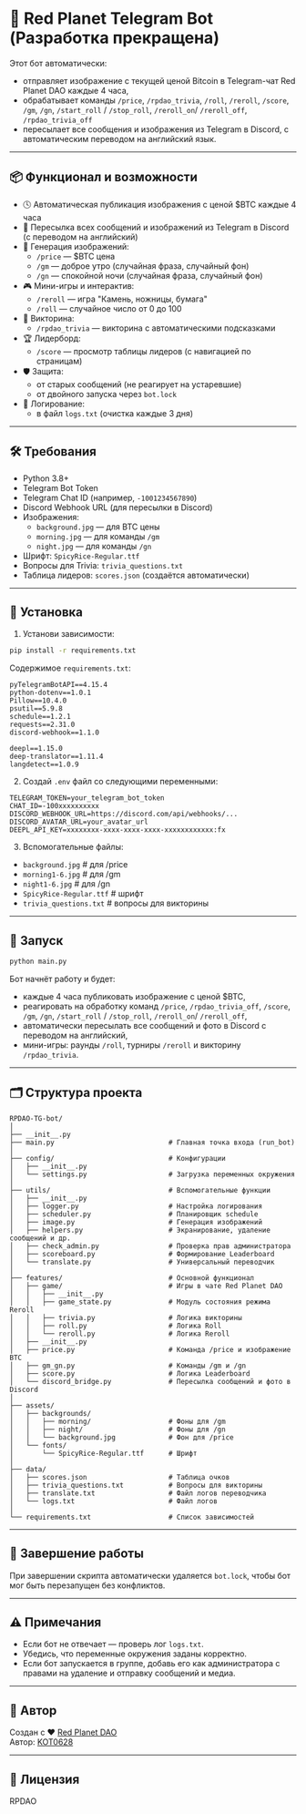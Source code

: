 # 🔴 Red Planet Telegram Bot (Разработка прекращена)

Этот бот автоматически:
- отправляет изображение с текущей ценой Bitcoin в Telegram-чат Red Planet DAO каждые 4 часа,
- обрабатывает команды `/price`, `/rpdao_trivia`, `/roll`, `/reroll`, `/score`, `/gm`, `/gn`, `/start_roll` / `/stop_roll`, `/reroll_on`/ `/reroll_off`, `/rpdao_trivia_off`
- пересылает все сообщения и изображения из Telegram в Discord, с автоматическим переводом на английский язык.

---

## 📦 Функционал и возможности

- 🕓 Автоматическая публикация изображения с ценой $BTC каждые 4 часа
- 💬 Пересылка всех сообщений и изображений из Telegram в Discord (с переводом на английский)
- 📸 Генерация изображений:
  - `/price` — $BTC цена
  - `/gm` — доброе утро (случайная фраза, случайный фон)
  - `/gn` — спокойной ночи (случайная фраза, случайный фон)
- 🎮 Мини-игры и интерактив:
  - `/reroll` — игра "Камень, ножницы, бумага"
  - `/roll` — случайное число от 0 до 100
- 🧠 Викторина:
  - `/rpdao_trivia` — викторина с автоматическими подсказками
- 🏆 Лидерборд:
  - `/score` — просмотр таблицы лидеров (с навигацией по страницам)
- 🛡️ Защита:
  - от старых сообщений (не реагирует на устаревшие)
  - от двойного запуска через `bot.lock`
- 📝 Логирование:
  - в файл `logs.txt` (очистка каждые 3 дня)

---

## 🛠 Требования

- Python 3.8+
- Telegram Bot Token
- Telegram Chat ID (например, `-1001234567890`)
- Discord Webhook URL (для пересылки в Discord)
- Изображения:
  - `background.jpg` — для BTC цены
  - `morning.jpg` — для команды `/gm`
  - `night.jpg` — для команды `/gn`
- Шрифт: `SpicyRice-Regular.ttf`
- Вопросы для Trivia: `trivia_questions.txt`
- Таблица лидеров: `scores.json` (создаётся автоматически)

---

## 🔧 Установка

1. Установи зависимости:

```bash
pip install -r requirements.txt
```

Содержимое `requirements.txt`:
```
pyTelegramBotAPI==4.15.4
python-dotenv==1.0.1
Pillow==10.4.0
psutil==5.9.8
schedule==1.2.1
requests==2.31.0
discord-webhook==1.1.0

deepl==1.15.0
deep-translator==1.11.4
langdetect==1.0.9
```

2. Создай `.env` файл со следующими переменными:

```env
TELEGRAM_TOKEN=your_telegram_bot_token
CHAT_ID=-100xxxxxxxxxx
DISCORD_WEBHOOK_URL=https://discord.com/api/webhooks/...
DISCORD_AVATAR_URL=your_avatar_url
DEEPL_API_KEY=xxxxxxxx-xxxx-xxxx-xxxx-xxxxxxxxxxxx:fx
```

3. Вспомогательные файлы:

 - `background.jpg`          # для /price
 - `morning1-6.jpg`          # для /gm
 - `night1-6.jpg`            # для /gn
 - `SpicyRice-Regular.ttf`   # шрифт
 - `trivia_questions.txt`    # вопросы для викторины

---

## 🚀 Запуск

```bash
python main.py
```

Бот начнёт работу и будет:
- каждые 4 часа публиковать изображение с ценой $BTC,
- реагировать на обработку команд `/price`, `/rpdao_trivia_off`, `/score`, `/gm`, `/gn`, `/start_roll` / `/stop_roll`, `/reroll_on`/ `/reroll_off`,
- автоматически пересылать все сообщений и фото в Discord с переводом на английский,
- мини-игры: раунды `/roll`, турниры `/reroll` и викторину `/rpdao_trivia`.

---

## 🗂 Структура проекта

```
RPDAO-TG-bot/
│
├── __init__.py
├── main.py                            # Главная точка входа (run_bot)
│
├── config/                            # Конфигурации
│   ├── __init__.py
│   └── settings.py                    # Загрузка переменных окружения
│
├── utils/                             # Вспомогательные функции
│   ├── __init__.py
│   ├── logger.py                      # Настройка логирования
│   ├── scheduler.py                   # Планировщик schedule
│   ├── image.py                       # Генерация изображений
│   ├── helpers.py                     # Экранирование, удаление сообщений и др.
│   ├── check_admin.py                 # Проверка прав администратора
│   ├── scoreboard.py                  # Формирование Leaderboard
│   └── translate.py                   # Универсальный переводчик
│
├── features/                          # Основной функционал
│   ├── game/                          # Игры в чате Red Planet DAO
│   │   ├── __init__.py 
│   │   ├── game_state.py              # Модуль состояния режима Reroll
│   │   ├── trivia.py                  # Логика викторины
│   │   ├── roll.py                    # Логика Roll
│   │   └── reroll.py                  # Логика Reroll
│   ├── __init__.py
│   ├── price.py                       # Команда /price и изображение BTC
│   ├── gm_gn.py                       # Команды /gm и /gn
│   ├── score.py                       # Логика Leaderboard
│   └── discord_bridge.py              # Пересылка сообщений и фото в Discord
│
├── assets/
│   ├── backgrounds/
│   │   ├── morning/                   # Фоны для /gm
│   │   ├── night/                     # Фоны для /gn
│   │   └── background.jpg             # Фон для /price
│   └── fonts/
│       └── SpicyRice-Regular.ttf      # Шрифт
│
├── data/
│   ├── scores.json                    # Таблица очков
│   ├── trivia_questions.txt           # Вопросы для викторины
│   ├── translate.txt                  # Файл логов переводчика
│   └── logs.txt                       # Файл логов
│
└── requirements.txt                   # Список зависимостей

```

---

## 🧹 Завершение работы

При завершении скрипта автоматически удаляется `bot.lock`, чтобы бот мог быть перезапущен без конфликтов.

---

## ⚠️ Примечания

- Если бот не отвечает — проверь лог `logs.txt`.
- Убедись, что переменные окружения заданы корректно.
- Если бот запускается в группе, добавь его как администратора с правами на удаление и отправку сообщений и медиа.

---

## 👤 Автор

Создан с ❤️ [Red Planet DAO](https://linktr.ee/rpdao)  
Автор: [KOT0628](https://github.com/KOT0628)

---

## 📝 Лицензия

RPDAO
